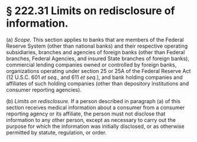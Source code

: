 # § 222.31   Limits on redisclosure of information.

(a) *Scope.* This section applies to banks that are members of the Federal Reserve System (other than national banks) and their respective operating subsidiaries, branches and agencies of foreign banks (other than Federal branches, Federal Agencies, and insured State branches of foreign banks), commercial lending companies owned or controlled by foreign banks, organizations operating under section 25 or 25A of the Federal Reserve Act (12 U.S.C. 601 *et seq.,* and 611 *et seq.*), and bank holding companies and affiliates of such holding companies (other than depository institutions and consumer reporting agencies).


(b) *Limits on redisclosure.* If a person described in paragraph (a) of this section receives medical information about a consumer from a consumer reporting agency or its affiliate, the person must not disclose that information to any other person, except as necessary to carry out the purpose for which the information was initially disclosed, or as otherwise permitted by statute, regulation, or order.




